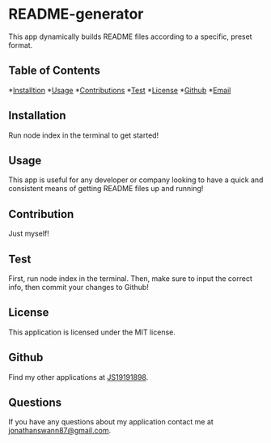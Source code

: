 # README-generator

  This app dynamically builds README files according to a specific, preset format. 

  ## Table of Contents

  *[Installtion](#installation)
  *[Usage](#usage)
  *[Contributions](#contributions)
  *[Test](#test)
  *[License](#license)
  *[Github](#github)
  *[Email](#email)


  ## Installation

  Run node index in the terminal to get started!

  ## Usage

  This app is useful for any developer or company looking to have a quick and consistent means of getting README files up and running!

  ## Contribution

  Just myself!

  ## Test

  First, run node index in the terminal. Then, make sure to input the correct info, then commit your changes to Github!

  ## License

  This application is licensed under the MIT license.

  ## Github

  Find my other applications at [JS19191898](https://github.com/JS19191898).

  ## Questions

  If you have any questions about my application contact me at jonathanswann87@gmail.com.



